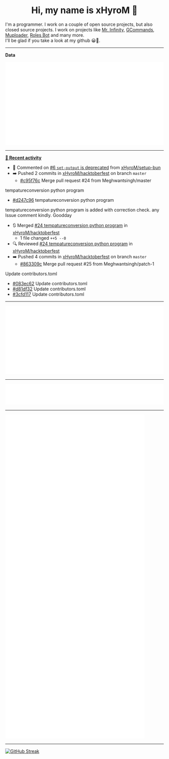 <p align="center">
    <!-- <img src="https://avatars.githubusercontent.com/u/56601352" width="192" alt="hyro's pfp" /> -->
    <h1 align="center">Hi, my name is xHyroM 👋</h1>
</p>

I'm a programmer. I work on a couple of open source projects, but also closed source projects. I work on projects like [Mr. Infinity](https://discord.com/oauth2/authorize?client_id=720321585625694239&scope=bot%20applications.commands&permissions=8&redirect_uri=https://blobs.gq/imanager&prompt=consent&response_type=code), [GCommands](https://github.com/Garlic-Team/GCommands), [Muploader](https://github.com/xHyroM/Muploader), [Roles Bot](https://github.com/xHyroM/roles-bot) and many more.  
I'll be glad if you take a look at my github 😀👀.

___
**Data**

<img src="https://github.com/xHyroM/xHyroM/blob/master/.cache/base.svg">

___

**[📰 Recent activity](https://github.com/xHyroM)**
* 💬 Commented on [#6 `set-output` is deprecated](https://github.com/xHyroM/setup-bun/issues/6) from [xHyroM/setup-bun](https://github.com/xHyroM/setup-bun)
* ➡️ Pushed 2 commits in [xHyroM/hacktoberfest](https://github.com/xHyroM/hacktoberfest) on branch `master`
  * [#c95f76c](https://github.com/xHyroM/hacktoberfest/commit/c95f76c) Merge pull request #24 from Meghwantsingh/master

tempatureconversion python program
  * [#d247c96](https://github.com/xHyroM/hacktoberfest/commit/d247c96) tempatureconversion python program

tempatureconversion python program is added with correction check. any Issue comment kindly.
Goodday
* 🔃 Merged [#24 tempatureconversion python program](https://github.com/xHyroM/hacktoberfest/pull/24) in [xHyroM/hacktoberfest](https://github.com/xHyroM/hacktoberfest)
  * 1 file changed `++5 --0`
* 🔍 Reviewed [#24 tempatureconversion python program](https://github.com/xHyroM/hacktoberfest/pull/24) in [xHyroM/hacktoberfest](https://github.com/xHyroM/hacktoberfest)
* ➡️ Pushed 4 commits in [xHyroM/hacktoberfest](https://github.com/xHyroM/hacktoberfest) on branch `master`
  * [#863309c](https://github.com/xHyroM/hacktoberfest/commit/863309c) Merge pull request #25 from Meghwantsingh/patch-1

Update contributors.toml
  * [#083ec62](https://github.com/xHyroM/hacktoberfest/commit/083ec62) Update contributors.toml
  * [#d81df32](https://github.com/xHyroM/hacktoberfest/commit/d81df32) Update contributors.toml
  * [#3cfd117](https://github.com/xHyroM/hacktoberfest/commit/3cfd117) Update contributors.toml


___

<img src="https://github.com/xHyroM/xHyroM/blob/master/.cache/isocalendar.svg">

___

<img src="https://github.com/xHyroM/xHyroM/blob/master/.cache/languages.svg">

___

<img src="https://github.com/xHyroM/xHyroM/blob/master/.cache/achievements.svg">

___

[![GitHub Streak](https://github-readme-streak-stats.herokuapp.com?user=xHyroM&theme=dark&hide_border=true&date_format=M%20j%5B%2C%20Y%5D)](https://git.io/streak-stats)
